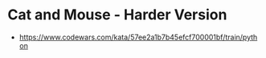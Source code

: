 # Cat and Mouse - Harder Version

* https://www.codewars.com/kata/57ee2a1b7b45efcf700001bf/train/python